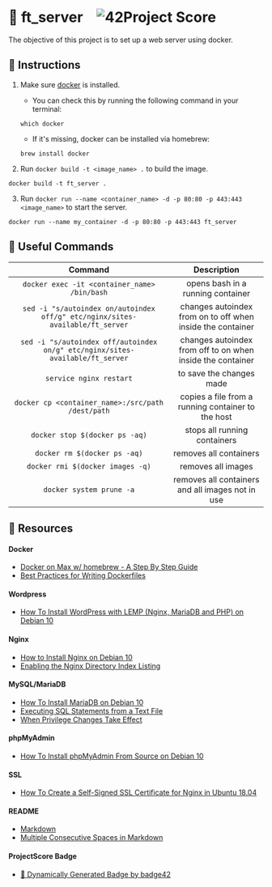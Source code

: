 # :large_orange_diamond: ft_server &ensp; ![42Project Score](https://badge42.herokuapp.com/api/project/floogman/ft_server)

The objective of this project is to set up a web server using docker.

## :small_orange_diamond: Instructions

1. Make sure [docker](https://hub.docker.com/editions/community/docker-ce-desktop-mac) is installed.
	- You can check this by running the following command in your terminal:
	```
	which docker
	```
	- If it's missing, docker can be installed via homebrew:
	```
	brew install docker
	```

2. Run `docker build -t <image_name> .` to build the image.
```
docker build -t ft_server .
```

3. Run `docker run --name <container_name> -d -p 80:80 -p 443:443 <image_name>` to start the server.
```
docker run --name my_container -d -p 80:80 -p 443:443 ft_server
```

## :small_orange_diamond: Useful Commands

Command | Description
:------:|:-----------:
`docker exec -it <container_name> /bin/bash` | opens bash in a running container
`sed -i "s/autoindex on/autoindex off/g" etc/nginx/sites-available/ft_server` | changes autoindex from on to off when inside the container
`sed -i "s/autoindex off/autoindex on/g" etc/nginx/sites-available/ft_server` | changes autoindex from off to on when inside the container
`service nginx restart` | to save the changes made 
`docker cp <container_name>:/src/path /dest/path` | copies a file from a running container to the host
`docker stop $(docker ps -aq)` | stops all running containers
`docker rm $(docker ps -aq)` | removes all containers
`docker rmi $(docker images -q)` | removes all images
`docker system prune -a` | removes all containers and all images not in use

## :small_orange_diamond: Resources
#### Docker
- [Docker on Max w/ homebrew - A Step By Step Guide](https://www.cprime.com/resources/blog/docker-on-mac-with-homebrew-a-step-by-step-tutorial/)
- [Best Practices for Writing Dockerfiles](https://docs.docker.com/develop/develop-images/dockerfile_best-practices/)
#### Wordpress
- [How To Install WordPress with LEMP (Nginx, MariaDB and PHP) on Debian 10](https://www.digitalocean.com/community/tutorials/how-to-install-wordpress-with-lemp-nginx-mariadb-and-php-on-debian-10)
#### Nginx
- [How to Install Nginx on Debian 10](https://www.digitalocean.com/community/tutorials/how-to-install-nginx-on-debian-10)
- [Enabling the Nginx Directory Index Listing](https://www.keycdn.com/support/nginx-directory-index)
#### MySQL/MariaDB
- [How To Install MariaDB on Debian 10](https://www.digitalocean.com/community/tutorials/how-to-install-mariadb-on-debian-10)
- [Executing SQL Statements from a Text File](https://dev.mysql.com/doc/refman/8.0/en/mysql-batch-commands.html)
- [When Privilege Changes Take Effect](https://dev.mysql.com/doc/refman/5.7/en/privilege-changes.html)
#### phpMyAdmin
- [How To Install phpMyAdmin From Source on Debian 10](https://www.digitalocean.com/community/tutorials/how-to-install-phpmyadmin-from-source-debian-10)
#### SSL
- [How To Create a Self-Signed SSL Certificate for Nginx in Ubuntu 18.04](https://www.digitalocean.com/community/tutorials/how-to-create-a-self-signed-ssl-certificate-for-nginx-in-ubuntu-18-04)
#### README
- [Markdown](https://docs.github.com/en/github/writing-on-github/getting-started-with-writing-and-formatting-on-github/basic-writing-and-formatting-syntax)
- [Multiple Consecutive Spaces in Markdown](https://steemit.com/markdown/@jamesanto/how-to-add-multiple-spaces-between-texts-in-markdown)
#### ProjectScore Badge
- [🚀 Dynamically Generated Badge by badge42](https://github.com/JaeSeoKim/badge42)
